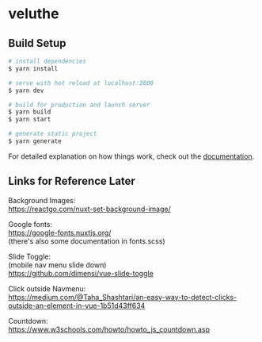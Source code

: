 # veluthe

## Build Setup

```bash
# install dependencies
$ yarn install

# serve with hot reload at localhost:3000
$ yarn dev

# build for production and launch server
$ yarn build
$ yarn start

# generate static project
$ yarn generate
```

For detailed explanation on how things work, check out the [documentation](https://nuxtjs.org).

## Links for Reference Later

Background Images:<br>
https://reactgo.com/nuxt-set-background-image/

Google fonts:<br>
https://google-fonts.nuxtjs.org/ <br>
(there's also some documentation in fonts.scss)

Slide Toggle: <br>
(mobile nav menu slide down) <br>
https://github.com/dimensi/vue-slide-toggle

Click outside Navmenu: <br>
https://medium.com/@Taha_Shashtari/an-easy-way-to-detect-clicks-outside-an-element-in-vue-1b51d43ff634

Countdown: <br>
https://www.w3schools.com/howto/howto_js_countdown.asp
